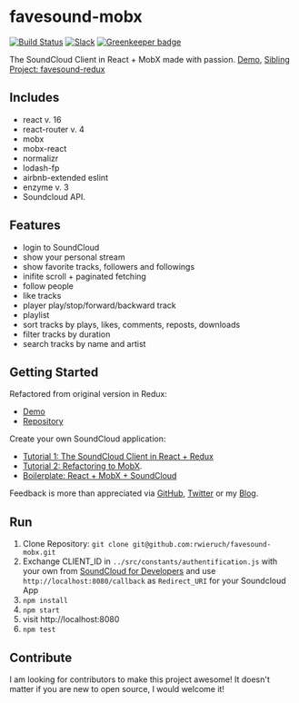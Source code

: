 # favesound-mobx

[![Build Status](https://travis-ci.org/rwieruch/favesound-mobx.svg?branch=master)](https://travis-ci.org/rwieruch/favesound-mobx) [![Slack](https://slack-the-road-to-learn-react.wieruch.com/badge.svg)](https://slack-the-road-to-learn-react.wieruch.com/) [![Greenkeeper badge](https://badges.greenkeeper.io/rwieruch/favesound-mobx.svg)](https://greenkeeper.io/)

The SoundCloud Client in React + MobX made with passion. [Demo](http://www.favesound.de/), [Sibling Project: favesound-redux](https://github.com/rwieruch/favesound-redux)

## Includes

* react v. 16
* react-router v. 4
* mobx
* mobx-react
* normalizr
* lodash-fp
* airbnb-extended eslint
* enzyme v. 3
* Soundcloud API.

## Features

* login to SoundCloud
* show your personal stream
* show favorite tracks, followers and followings
* inifite scroll + paginated fetching
* follow people
* like tracks
* player play/stop/forward/backward track
* playlist
* sort tracks by plays, likes, comments, reposts, downloads
* filter tracks by duration
* search tracks by name and artist

## Getting Started

Refactored from original version in Redux:
* [Demo](http://www.favesound.de/)
* [Repository](https://github.com/rwieruch/favesound-redux)

Create your own SoundCloud application:
* [Tutorial 1: The SoundCloud Client in React + Redux](http://www.robinwieruch.de/the-soundcloud-client-in-react-redux/)
* [Tutorial 2: Refactoring to MobX](http://www.robinwieruch.de/mobx-react/).
* [Boilerplate: React + MobX + SoundCloud](https://github.com/rwieruch/react-mobx-soundcloud)

Feedback is more than appreciated via [GitHub](https://github.com/rwieruch), [Twitter](https://twitter.com/rwieruch) or my [Blog](http://www.robinwieruch.de/).

## Run

1. Clone Repository: `git clone git@github.com:rwieruch/favesound-mobx.git`
2. Exchange CLIENT_ID in `../src/constants/authentification.js` with your own from [SoundCloud for Developers](https://developers.soundcloud.com/) and use `http://localhost:8080/callback` as `Redirect_URI` for your Soundcloud App
3. `npm install`
4. `npm start`
5. visit http://localhost:8080
6. `npm test`

## Contribute

I am looking for contributors to make this project awesome! It doesn't matter if you are new to open source, I would welcome it!


